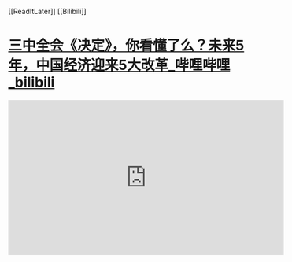 [[ReadItLater]] [[Bilibili]]

# [三中全会《决定》，你看懂了么？未来5年，中国经济迎来5大改革_哔哩哔哩_bilibili](https://www.bilibili.com/video/BV1Qy411i7Tw/?spm_id_from=333.1007.tianma.1-1-1.click&vd_source=136480197b85d6dad72e2b1e93e2fb6d)

<iframe width="560" height="315" src="https://player.bilibili.com/player.html?autoplay=0&bvid=BV1Qy411i7Tw" scrolling="no" border="0" frameborder="no" framespacing="0" allowfullscreen="true"></iframe>